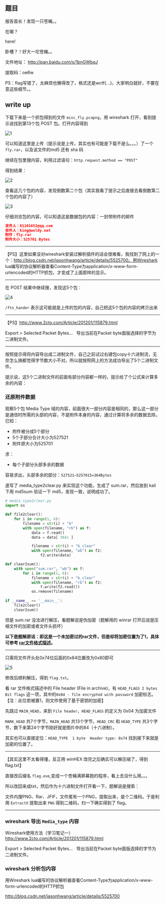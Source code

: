 ## 题目

报告首长！发现一只苍蝇。。

在哪？

here!

卧槽？！好大一坨苍蝇。。

文件地址： http://pan.baidu.com/s/1bnGWbqJ

提取码：oe6w

PS：flag写错了，太麻烦也懒得改了，格式还是wctf{...}，大家明白就好，不要在意这些细节。。

## write up

下载下来是一个抓包得到的文件 `misc_fly.pcapng`，用 wireshark 打开，看到提示说找到第13个包 POST 包。打开内容得到

![1]()

可以知道这里是上传（提示说是上传，其实也有可能是下载不是么。。。）了一个 `fly.rar`，以及该文件的md5 还有 sha 码

继续在包里搜内容，利用过滤语句：`http.request.method == "POST"`

得到结果：

![2]()

查看这几个包的内容，发现倒数第二个包（其实我看了提示之后直接去看倒数第二个包的内容了）

![3]()

仔细浏览包的内容，可以知道这是数据包的内容：一封带附件的邮件

```json
发件人：81101652@qq.com
收件人：king@woldy.net
附件：fly.rar
附件大小：525701 Bytes
```

***

【PS】这里如果没对wireshark安装过解析插件的话会很难看，我找到了网上的一个：http://blog.csdn.net/jasonhwang/article/details/5525700。用Wireshark lua编写的协议解析器查看Content-Type为application/x-www-form-urlencoded的HTTP抓包，才变成了上面那样的显示。

***

在 POST 结果中继续搜，发现这5个包：

![4]()

`/ftn_hander` 表示这可能就是上传的包的内容，自己把这5个包的内容的拷贝出来

***

【PS】http://www.2cto.com/Article/201201/115879.html

Export > Selected Packet Bytes…	 	导出当前在Packet byte面版选择的字节为二进制文件。	 

***

按照提示得将内容导出成二进制文件，自己之前试过右键包copy十六进制流，无奈怎么搞都觉得字节数大小不对。所以就按照网上的方法成功导出了5个二进制文件。

提示说，这5个二进制文件的前面有部分内容都一样的，提示给了个公式来计算多余的内容：

### 还原附件数据

观察5个包 Media Type 域的内容，前面很大一部分内容是相同的，那么这一部分是通信时所需的头部的内容，不是附件本身的内容，通过计算将多余的数据去除。
已知： 

* 附件被分成5个部分 
* 5个子部分合计大小为527521 
* 附件原大小为525701 

求： 

* 每个子部分头部多余的数据

容易求出，头部多余的部分：`527521−5257015=364Bytes`

遂写了 media_type2clear.py 来实现这个功能，生成了 sum.rar，然后放到 kali 下用 md5sum 验证一下 md5，发现一致，说明成功了。

```python
# media_type2clear.py
import os

def file2clear():
    for i in range(1, 6):
        filename = str(i) + "b"
        with open(filename, "rb") as f:
            data = f.read()
            data = data[ 364: ]

            filename = str(i) + "b_clear"
            with open(filename, "wb") as f2:
                f2.write(data)

def clear2sum():
    with open("sum.rar", "wb") as f:
        for i in range(1, 6):
            filename = str(i) + "b_clear"
            with open(filename, "rb") as f2:
                f.write(f2.read())
            os.remove(filename)
    
if __name__ == '__main__':
    file2clear()
    clear2sum()
```

但是 sum.rar 没法进行解压，看题解说是伪加密（题解用的 winrar 打开后说是压缩文件的加密或者文件头损坏）

**以下是题解原话：即这是一个未加密过的rar文件，但是却将加密位置为了1，具体可参考 [rar文件格式描述](http://www.cnblogs.com/javawebsoa/archive/2013/05/10/3072132.html)。**

***

只需将文件开头处0x74位后面的0x84位置改为0x80即可

![5]()

修改后顺利解压，得到 `flag.txt`。

看 rar 文件格式描述中的 File header (File in archive)，有 `HEAD_FLAGS 2 bytes Bit flags` 这一项，其中的`0x04 - file encrypted with password` 加密标志。【注：此位若被置1，则文件使用了基于密钥的加密】

先跳过 `MAIN_HEAD`，来到 `File header`，`HEAD_FLAGS` 的定义为 0x04 为加密文件

`MARK_HEAD` 共7个字节，`MAIN_HEAD` 共13个字节，`HEAD_CRC` 和 `HEAD_TYPE` 共3个字节，数下来第24个字节刚好就是图片中的84（十六进制）。

其实也可以直接定位：`HEAD_TYPE  1 byte  Header type: 0x74` 找到接下来就是加密的位置了。

***

【其实这里不太看得懂，反正用 winHEX 改完之后确实可以解压缩了，得到flag.txt】

直接改后缀名 `flag.exe`,变成一个苍蝇满屏幕跑的程序，看上去没什么用。。。

所以改回来成txt，然后作为十六进制文件打开看一下，题解说是搜索：

文件内搜PNG、Rar、JFIF，文件尾有一个PNG，提取出来，是个二维码。于是利用 `ExtractX` 提取出来 `PNG` 得到二维码，扫一下确实得到了 flag。

***

### wireshark 导出 `Media_type` 内容

Wireshark使用方法（学习笔记一）http://www.2cto.com/Article/201201/115879.html

Export > Selected Packet Bytes…	 	导出当前在Packet byte面版选择的字节为二进制文件。	 

### wireshark 分析包内容

用Wireshark lua编写的协议解析器查看Content-Type为application/x-www-form-urlencoded的HTTP抓包

http://blog.csdn.net/jasonhwang/article/details/5525700

